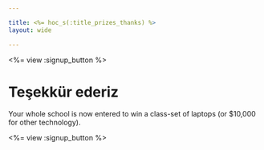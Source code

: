 ```yaml
---

title: <%= hoc_s(:title_prizes_thanks) %>
layout: wide

---
```


<%= view :signup_button %>

# Teşekkür ederiz

Your whole school is now entered to win a class-set of laptops (or $10,000 for other technology).

<%= view :signup_button %>